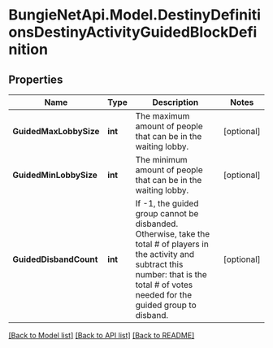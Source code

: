 
# BungieNetApi.Model.DestinyDefinitionsDestinyActivityGuidedBlockDefinition

## Properties

Name | Type | Description | Notes
------------ | ------------- | ------------- | -------------
**GuidedMaxLobbySize** | **int** | The maximum amount of people that can be in the waiting lobby. | [optional] 
**GuidedMinLobbySize** | **int** | The minimum amount of people that can be in the waiting lobby. | [optional] 
**GuidedDisbandCount** | **int** | If -1, the guided group cannot be disbanded. Otherwise, take the total # of players in the activity and subtract this number: that is the total # of votes needed for the guided group to disband. | [optional] 

[[Back to Model list]](../README.md#documentation-for-models)
[[Back to API list]](../README.md#documentation-for-api-endpoints)
[[Back to README]](../README.md)


